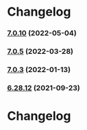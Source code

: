# Changelog

### [7.0.10](https://github.com/modelberry/sites/compare/7.0.9...7.0.10) (2022-05-04)

### [7.0.5](https://github.com/modelberry/sites/compare/7.0.4...7.0.5) (2022-03-28)

### [7.0.3](https://github.com/modelberry/sites/compare/7.0.2...7.0.3) (2022-01-13)

### [6.28.12](https://github.com/modelberry/sites/compare/6.28.11...6.28.12) (2021-09-23)

# Changelog

